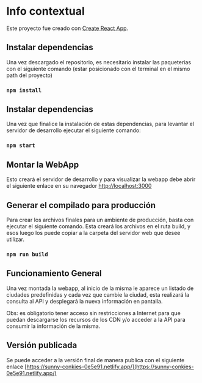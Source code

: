 # Info contextual

Este proyecto fue creado con [Create React App](https://github.com/facebook/create-react-app).

## Instalar dependencias

Una vez descargado el repositorio, es necesitario instalar las paqueterias con el siguiente comando (estar posicionado con el terminal en el mismo path del proyecto)

### `npm install`

## Instalar dependencias

Una vez que finalice la instalación de estas dependencias, para levantar el servidor de desarrollo ejecutar el siguiente comando:

### `npm start`

## Montar la WebApp

Esto creará el servidor de desarrollo y para visualizar la webapp debe abrir el siguiente enlace en su navegador [http://localhost:3000](http://localhost:3000)

## Generar el compilado para producción

Para crear los archivos finales para un ambiente de producción, basta con ejecutar el siguiente comando. Esta creará los archivos en el ruta build, y esos luego los puede copiar a la carpeta del servidor web que desee utilizar.

### `npm run build`

## Funcionamiento General

Una vez montada la webapp, al inicio de la misma le aparece un listado de ciudades predefinidas y cada vez que cambie la ciudad, esta realizará la consulta al API y desplegará la nueva información en pantalla.

Obs: es obligatorio tener acceso sin restricciones a Internet para que puedan descargarse los recursos de los CDN y/o acceder a la API para consumir la información de la misma.

## Versión publicada

Se puede acceder a la versión final de manera publica con el siguiente enlace [https://sunny-conkies-0e5e91.netlify.app/](https://sunny-conkies-0e5e91.netlify.app/) 